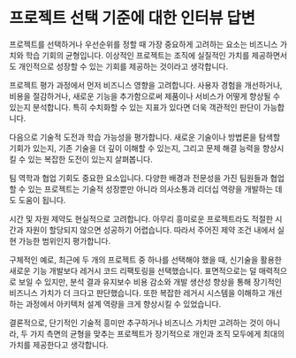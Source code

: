 # 프로젝트 선택 기준에 대한 인터뷰 답변

프로젝트를 선택하거나 우선순위를 정할 때 가장 중요하게 고려하는 요소는 비즈니스 가치와 학습 기회의 균형입니다. 이상적인 프로젝트는 조직에 실질적인 가치를 제공하면서도 개인적으로 성장할 수 있는 기회를 제공하는 것이라고 생각합니다.

프로젝트 평가 과정에서 먼저 비즈니스 영향을 고려합니다. 사용자 경험을 개선하거나, 비용을 절감하거나, 새로운 기능을 추가함으로써 제품이나 서비스가 어떻게 향상될 수 있는지 분석합니다. 특히 수치화할 수 있는 지표가 있다면 더욱 객관적인 판단이 가능합니다.

다음으로 기술적 도전과 학습 가능성을 평가합니다. 새로운 기술이나 방법론을 탐색할 기회가 있는지, 기존 기술을 더 깊이 이해할 수 있는지, 그리고 문제 해결 능력을 향상시킬 수 있는 복잡한 도전이 있는지 살펴봅니다.

팀 역학과 협업 기회도 중요한 요소입니다. 다양한 배경과 전문성을 가진 팀원들과 협업할 수 있는 프로젝트는 기술적 성장뿐만 아니라 의사소통과 리더십 역량을 개발하는 데도 도움이 됩니다.

시간 및 자원 제약도 현실적으로 고려합니다. 아무리 흥미로운 프로젝트라도 적절한 시간과 자원이 할당되지 않으면 성공하기 어렵습니다. 따라서 주어진 제약 조건 내에서 실현 가능한 범위인지 평가합니다.

구체적인 예로, 최근에 두 개의 프로젝트 중 하나를 선택해야 했을 때, 신기술을 활용한 새로운 기능 개발보다 레거시 코드 리팩토링을 선택했습니다. 표면적으로는 덜 매력적으로 보일 수 있지만, 분석 결과 유지보수 비용 감소와 개발 생산성 향상을 통해 장기적인 비즈니스 가치가 더 크다고 판단했습니다. 또한 복잡한 레거시 시스템을 이해하고 개선하는 과정에서 아키텍처 설계 역량을 크게 향상시킬 수 있었습니다.

결론적으로, 단기적인 기술적 흥미만 추구하거나 비즈니스 가치만 고려하는 것이 아니라, 두 가지 측면의 균형을 맞추는 프로젝트가 장기적으로 개인과 조직 모두에게 최대의 가치를 제공한다고 생각합니다.